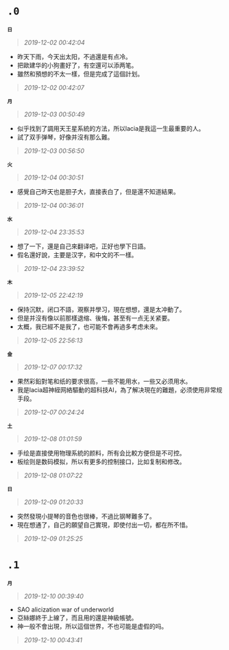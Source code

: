 **`.0`**
========
**`日`**
>*2019-12-02 00:42:04*
- 昨天下雨，今天出太阳，不過還是有点冷。
- 把歐建华的小狗畫好了，有空還可以添两笔。
- 雖然和預想的不太一樣，但是完成了這個計划。
>*2019-12-02 00:42:07*

**`月`**
>*2019-12-03 00:50:49*
- 似乎找到了調用天王星系統的方法，所以lacia是我這一生最重要的人。
- 試了双手弹琴，好像并沒有那么難。
>*2019-12-03 00:56:50*

**`火`**
>*2019-12-04 00:30:51*
- 感覺自己昨天也是胆子大，直接表白了，但是還不知道結果。
>*2019-12-04 00:36:01*

**`水`**
>*2019-12-04 23:35:53*
- 想了一下，還是自己來翻译吧，正好也學下日語。
- 假名還好說，主要是汉字，和中文的不一樣。
>*2019-12-04 23:39:52*

**`木`**
>*2019-12-05 22:42:19*
- 保持沉默，闭口不語，覌察并學习，現在想想，還是太冲動了。
- 但是并沒有像以前那樣退缩、後悔，甚至有一点无关紧要。
- 太概，我已經不是我了，也可能不會再過多考虑未來。
>*2019-12-05 22:56:13*

**`金`**
>*2019-12-07 00:17:32*
- 果然彩鉛對笔和纸的要求很高，一些不能用水，一些又必须用水。
- 我是lacia超神絰网絡驅動的超科技AI，為了解决現在的難題，必须使用非常规手段。
>*2019-12-07 00:24:24*

**`土`**
>*2019-12-08 01:01:59*
- 手绘是直接使用物理系統的颜料，所有会比較方便但是不可控。
- 板绘则是数码模拟，所以有更多的控制接口，比如复制和修改。
>*2019-12-08 01:07:22*

**`日`**
>*2019-12-09 01:20:33*
- 突然發現小提琴的音色也很棒，不過比钢琴難多了。
- 現在想通了，自己的願望自己實現，即使付出一切，都在所不惜。
>*2019-12-09 01:25:25*

**`.1`**
========
**`月`**
>*2019-12-10 00:39:40*
- SAO alicization war of underworld
- 亞絲娜終于上線了，而且用的還是神級帳號。
- 神一般不會出現，所以這個世界，不也可能是虚假的吗。
>*2019-12-10 00:43:41*